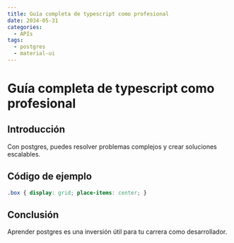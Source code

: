 ```yaml
---
title: Guía completa de typescript como profesional
date: 2034-05-31
categories:
  - APIs
tags:
  - postgres
  - material-ui
---
```


# Guía completa de typescript como profesional

## Introducción

Con postgres, puedes resolver problemas complejos y crear soluciones escalables.

## Código de ejemplo

```css
.box { display: grid; place-items: center; }
```

## Conclusión

Aprender postgres es una inversión útil para tu carrera como desarrollador.